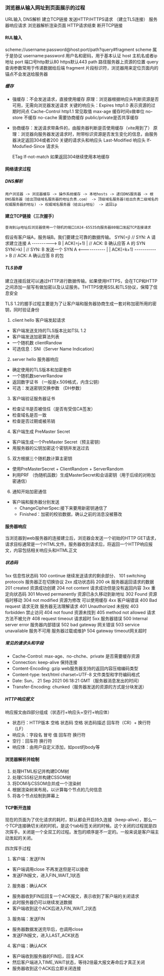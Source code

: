 ### 浏览器从输入网址到页面展示的过程

URL输入
DNS解析
建立TCP链接
发送HTTP/HTTPS请求 （建立TLS连接）
服务器响应请求
浏览器解析渲染页面
HTTP请求结束 断开TCP链接

#### RUL输入
scheme://username:password@host:port/path?query#fragment
scheme 属于是协议
username:password 用户名和密码，用于基本认证
host 主机名或者ip地址
port 端口号http默认80 https默认443
path 路径服务器上资源的位置
query 查询参数常用于传递数据给后端
fragment 片段标识符，浏览器用来定位页面内的锚点不会发送给服务器

##### 缓存
- 强缓存：不会发送请求，直接使用缓存
    原理：浏览器根据响应头判断资源是否可用，无需向浏览器发送请求
    关键的响应头：Expires http1.0 表示资源的过期时间点
                Cache-Control http1.1 常见取值
                max-age 缓存时间s做单位
                no-store 不缓存
                no-cache 需要协商缓存
                public/private是否共享缓存
- 协商缓存：发送请求带条件的，由服务器判断是否使用缓存（vite用到了）
    原理：浏览器向服务器发送请求时，附带标识资源是否发生变化的信息，由服务器决定返回304或者200
    关键的请求头和响应头
    Last-Modified 响应头
    If-Modufied-Since 请求头
    
    ETag
    If-not-match
    如果返回304继续使用本地缓存

 

#### 网络请求过程
##### DNS解析
    用户浏览器 -> 浏览器缓存 -> 操作系统缓存 -> 本地hosts -> 递归DNS服务器 -> 根DNS服务器（给出顶级域名服务器的地址负责.com） -> 顶级域名服务器(给出负责二级域名的权威服务器的地址) -> 权威域名服务器（给出ip地址） -> 返回ip            

#### 建立TCP链接（三次握手）
    查询到ip地址后浏览器使用一个随机的端口1024-65535向服务器80端口发起TCP连接请求

假设有客户端A，服务端B。我们要建立可靠的数据传输。
    SYN(=j)       // SYN: A 请求建立连接
A ----------> B
            |
    ACK(=j+1)  |   // ACK: B 确认应答 A 的 SYN
    SYN(=k)    |   // SYN: B 发送一个 SYN
A <-----------
|
|  ACK(=k+1)
-----------> B   // ACK: A 确认应答 B 的包

##### TLS协商
建立连接后就可以通过HTTP进行数据传输。如果使用HTTPS，会在TCP和HTTP之间添加一层写有做加密以及认证服务。THTTPS使用SSL和TLS协议，保障了信息安全

TLS 1.2的握手过程主要是为了让客户端和服务器协商生成一套对称加密所用的密钥，同时验证身份
1.  client hello 客户端发起请求
 - 客户端发送支持的TLS版本比如TSL 1.2
 - 客户端发送加密算法列表
 - 一个随机数 clientRandow
 - 可选信息：SNI（Server Name Indication）

2. server hello 服务器响应
 - 确定使用的TLS版本和加密套件
 - 一个随机数serverRandow
 - 返回数字证书 （一般是x.509格式，内含公钥）
 - 可选：发送密钥交换参数 （DH参数）

3. 客户端验证服务器证书
 - 检查证书是否被信任（是否有受信CA签发）
 - 检查域名是否一致
 - 检查是否过期或被吊销

4. 客户端生成 PreMaster Secret
 - 客户端生成一个PreMaster Secret（预主密钥）
 - 用服务器的公钥加密这个密钥并发送过去

5. 双方根据三个随机数计算主密钥
 - 使用PreMasterSecret + ClientRandom + ServerRandom
 - 利用PRF （伪随机函数）生成MasterSecret和会话密钥（用于后续的对称加密通信）

6. 通知开始加密通信
 - 客户端和服务器分别发送
    - ChangeCipherSpec:接下来要用新密钥通信了
    - Finished：加密的校验数据，确认之前的消息没被篡改

#### 服务器响应
当浏览器到web服务器的连接建立后，浏览器会发送一个初始的HTTP GET请求，请求目标通常是一个HTML文件。服务器收到请求后，将返回一个HTTP响应报文，内容包括相关响应头和HTML正文

##### 状态码
1xx 信息性状态码
 100 continue 继续发送请求的剩余部分、
 101 switching protocols 服务器正在切换协议
2xx 成功状态码
 200 ok 服务器返回请求的数据
 201 created 资源成功创建
 204 not content 请求成功但是没有返回内容
3xx 重定向状态码
 301 Moved permanently 资源已永久移动到新地址
 302 Found 资源临时移动
 304 not modified 资源为修改 可以使用缓存
4xx 客户端错误
 400 Bad request 请求无效 服务器无法理解请求
 401 Unauthorized 未授权
 403 forbidden 禁止访问
 404 not found 资源未找到
 405 method not allowed 请求方法不被允许
 408 request timeout 请求超时
5xx 服务器错误
 500 Internal server error 服务器内部错误
 502 bad gateway 网关错误
 503 service unavailable 服务不可用 服务器过载或维护
 504 gateway timeout网关超时

##### 常见的请求头和字段
- Cache-Control: max-age、no-chche、private 是否需要缓存资源
- Connection: keep-alive 保持连接
- Content-Encoding: gzip web服务器支持的返回内容压缩编码类型
- Content-type: text/html charset=UTF-8 文件类型和字符编码格式
- Date: Sun， 21 Sep 2021 06:18:21 GMT（服务器消息发出的时间）
- Transfer-Encoding: chunked（服务器发送的资源的方式是分块发送）

##### HTTP响应报文
响应报文由四部分组成（状态行+响应头+空行+响应体）
- 状态行：HTTP版本 空格 状态码 空格 状态码描述 回车符（CR）+ 换行符（LF）
- 响应头：字段名 冒号 值 回车符 换行符
- 空行：回车符 换行符
- 响应体：由用户自定义添加，如post的body等

#### 浏览器解析并绘制
1. 处理HTML标记并构建DOM树
2. 处理CSS标记并构建CSSOM树
3. 将DOM与CSSOM合并成一个渲染树
4. 根据渲染树来布局，以计算每个节点的几何信息
5. 将各个节点绘制到屏幕上

#### TCP断开连接
现在的页面为了优化请求的耗时，默认都会开启持久连接（keep-alive），那么一个TCP连接确切关闭的时机，是这个tab标签关闭的时候。这个关闭的过程就是四次挥手。关闭是一个全双工的过程。发包的顺序是不一定的。一般来说是客户端主动发起的关闭。

四次挥手过程
1. 客户端：发送FIN
 - 客户端调用close 不再发送但是可以接收
 - 发送FIN报文，进入FIN_WAIT_1状态
2. 服务器：确认ACK
 - 服务器收到FIN后回复一个ACK报文，表示收到了客户端的关闭请求
 - 此时服务器仍可以继续发送数据
 - 客户端收到这个ACK后进入FIN_WAIT_2状态
3. 服务端：发送FIN
 - 服务器数据发送完毕后，也调用close
 - 发送FIN报文，进入LAST_ACK状态
4. 客户端：确认ACK
 - 客户端收到服务器的FIN后，回复ACK
 - 然后客户端进入TIME_WAIT状态，等待2倍最大报文寿命后才真正关闭
 - 服务器收到这个ACK后立即关闭连接